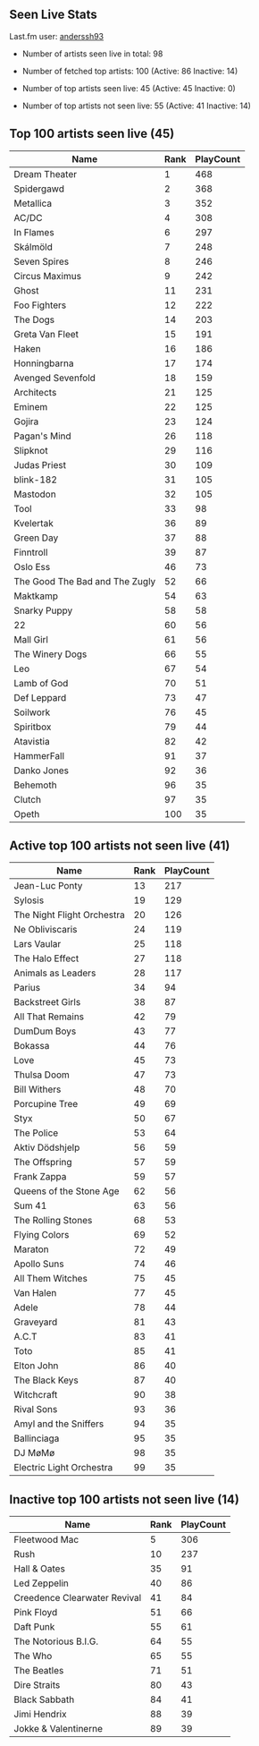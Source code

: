 ## Seen Live Stats

Last.fm user: [anderssh93](https://www.last.fm/user/anderssh93)

- Number of artists seen live in total: 98

- Number of fetched top artists: 100 (Active: 86 Inactive: 14)

- Number of top artists seen live: 45 (Active: 45 Inactive: 0)

- Number of top artists not seen live: 55 (Active: 41 Inactive: 14)

## Top 100 artists seen live (45)

Name                           | Rank | PlayCount
------------------------------ | ---- | ---------
Dream Theater                  | 1    | 468      
Spidergawd                     | 2    | 368      
Metallica                      | 3    | 352      
AC/DC                          | 4    | 308      
In Flames                      | 6    | 297      
Skálmöld                       | 7    | 248      
Seven Spires                   | 8    | 246      
Circus Maximus                 | 9    | 242      
Ghost                          | 11   | 231      
Foo Fighters                   | 12   | 222      
The Dogs                       | 14   | 203      
Greta Van Fleet                | 15   | 191      
Haken                          | 16   | 186      
Honningbarna                   | 17   | 174      
Avenged Sevenfold              | 18   | 159      
Architects                     | 21   | 125      
Eminem                         | 22   | 125      
Gojira                         | 23   | 124      
Pagan's Mind                   | 26   | 118      
Slipknot                       | 29   | 116      
Judas Priest                   | 30   | 109      
blink-182                      | 31   | 105      
Mastodon                       | 32   | 105      
Tool                           | 33   | 98       
Kvelertak                      | 36   | 89       
Green Day                      | 37   | 88       
Finntroll                      | 39   | 87       
Oslo Ess                       | 46   | 73       
The Good The Bad and The Zugly | 52   | 66       
Maktkamp                       | 54   | 63       
Snarky Puppy                   | 58   | 58       
22                             | 60   | 56       
Mall Girl                      | 61   | 56       
The Winery Dogs                | 66   | 55       
Leo                            | 67   | 54       
Lamb of God                    | 70   | 51       
Def Leppard                    | 73   | 47       
Soilwork                       | 76   | 45       
Spiritbox                      | 79   | 44       
Atavistia                      | 82   | 42       
HammerFall                     | 91   | 37       
Danko Jones                    | 92   | 36       
Behemoth                       | 96   | 35       
Clutch                         | 97   | 35       
Opeth                          | 100  | 35       

## Active top 100 artists not seen live (41)

Name                       | Rank | PlayCount
-------------------------- | ---- | ---------
Jean-Luc Ponty             | 13   | 217      
Sylosis                    | 19   | 129      
The Night Flight Orchestra | 20   | 126      
Ne Obliviscaris            | 24   | 119      
Lars Vaular                | 25   | 118      
The Halo Effect            | 27   | 118      
Animals as Leaders         | 28   | 117      
Parius                     | 34   | 94       
Backstreet Girls           | 38   | 87       
All That Remains           | 42   | 79       
DumDum Boys                | 43   | 77       
Bokassa                    | 44   | 76       
Love                       | 45   | 73       
Thulsa Doom                | 47   | 73       
Bill Withers               | 48   | 70       
Porcupine Tree             | 49   | 69       
Styx                       | 50   | 67       
The Police                 | 53   | 64       
Aktiv Dödshjelp            | 56   | 59       
The Offspring              | 57   | 59       
Frank Zappa                | 59   | 57       
Queens of the Stone Age    | 62   | 56       
Sum 41                     | 63   | 56       
The Rolling Stones         | 68   | 53       
Flying Colors              | 69   | 52       
Maraton                    | 72   | 49       
Apollo Suns                | 74   | 46       
All Them Witches           | 75   | 45       
Van Halen                  | 77   | 45       
Adele                      | 78   | 44       
Graveyard                  | 81   | 43       
A.C.T                      | 83   | 41       
Toto                       | 85   | 41       
Elton John                 | 86   | 40       
The Black Keys             | 87   | 40       
Witchcraft                 | 90   | 38       
Rival Sons                 | 93   | 36       
Amyl and the Sniffers      | 94   | 35       
Ballinciaga                | 95   | 35       
DJ MøMø                    | 98   | 35       
Electric Light Orchestra   | 99   | 35       

## Inactive top 100 artists not seen live (14)

Name                         | Rank | PlayCount
---------------------------- | ---- | ---------
Fleetwood Mac                | 5    | 306      
Rush                         | 10   | 237      
Hall & Oates                 | 35   | 91       
Led Zeppelin                 | 40   | 86       
Creedence Clearwater Revival | 41   | 84       
Pink Floyd                   | 51   | 66       
Daft Punk                    | 55   | 61       
The Notorious B.I.G.         | 64   | 55       
The Who                      | 65   | 55       
The Beatles                  | 71   | 51       
Dire Straits                 | 80   | 43       
Black Sabbath                | 84   | 41       
Jimi Hendrix                 | 88   | 39       
Jokke & Valentinerne         | 89   | 39       
